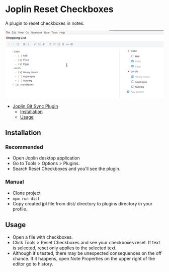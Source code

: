 # Joplin Reset Checkboxes

A plugin to reset checkboxes in notes.

![](reset-checkboxes.gif "Plugin Example Gif")

<!-- TOC -->
* [Joplin Git Sync Plugin](#joplin-git-sync-plugin)
    * [Installation](#installation)
    * [Usage](#usage)
<!-- TOC -->

## Installation
### Recommended
- Open Joplin desktop application
- Go to Tools > Options > Plugins.
- Search Reset Checkboxes and you'll see the plugin.
### Manual
- Clone project
- `npm run dist`
- Copy created jpl file from dist/ directory to plugins directory in your profile.

## Usage
- Open a file with checkboxes.
- Click Tools > Reset Checkboxes and see your checkboxes reset. If text is selected, reset only applies to the selected text.
- Although it's tested, there may be unexpected consequences on the off chance. If it happens, open Note Properties on
  the upper right of the editor go to history.
